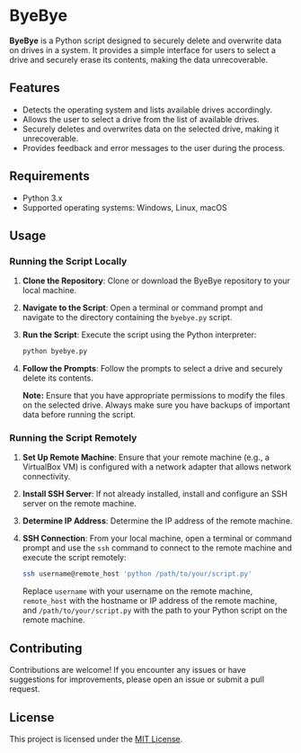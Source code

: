 # ByeBye

**ByeBye** is a Python script designed to securely delete and overwrite data on drives in a system. It provides a simple interface for users to select a drive and securely erase its contents, making the data unrecoverable.

## Features

- Detects the operating system and lists available drives accordingly.
- Allows the user to select a drive from the list of available drives.
- Securely deletes and overwrites data on the selected drive, making it unrecoverable.
- Provides feedback and error messages to the user during the process.

## Requirements

- Python 3.x
- Supported operating systems: Windows, Linux, macOS

## Usage

### Running the Script Locally

1. **Clone the Repository**: Clone or download the ByeBye repository to your local machine.

2. **Navigate to the Script**: Open a terminal or command prompt and navigate to the directory containing the `byebye.py` script.

3. **Run the Script**: Execute the script using the Python interpreter:

    ```bash
    python byebye.py
    ```

4. **Follow the Prompts**: Follow the prompts to select a drive and securely delete its contents.

    **Note:** Ensure that you have appropriate permissions to modify the files on the selected drive. Always make sure you have backups of important data before running the script.

### Running the Script Remotely

1. **Set Up Remote Machine**: Ensure that your remote machine (e.g., a VirtualBox VM) is configured with a network adapter that allows network connectivity.

2. **Install SSH Server**: If not already installed, install and configure an SSH server on the remote machine.

3. **Determine IP Address**: Determine the IP address of the remote machine.

4. **SSH Connection**: From your local machine, open a terminal or command prompt and use the `ssh` command to connect to the remote machine and execute the script remotely:

    ```bash
    ssh username@remote_host 'python /path/to/your/script.py'
    ```

    Replace `username` with your username on the remote machine, `remote_host` with the hostname or IP address of the remote machine, and `/path/to/your/script.py` with the path to your Python script on the remote machine.

## Contributing

Contributions are welcome! If you encounter any issues or have suggestions for improvements, please open an issue or submit a pull request.

## License

This project is licensed under the [MIT License](LICENSE).
